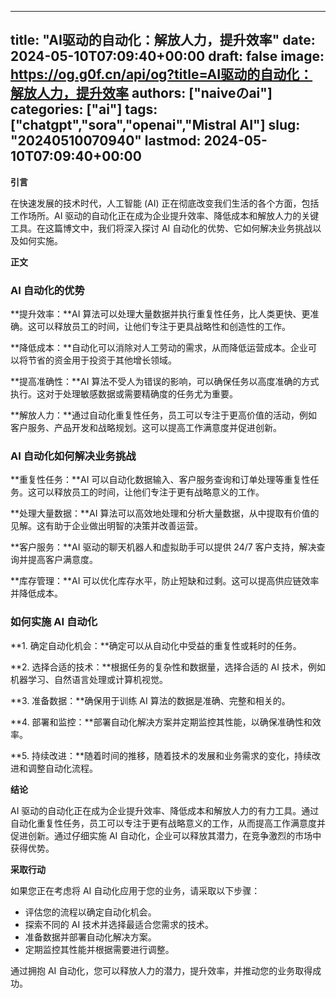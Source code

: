 
---
title: "AI驱动的自动化：解放人力，提升效率"
date: 2024-05-10T07:09:40+00:00
draft: false
image: https://og.g0f.cn/api/og?title=AI驱动的自动化：解放人力，提升效率
authors: ["naiveのai"]
categories: ["ai"]
tags: ["chatgpt","sora","openai","Mistral AI"]
slug: "20240510070940"
lastmod: 2024-05-10T07:09:40+00:00
---
**引言**

在快速发展的技术时代，人工智能 (AI) 正在彻底改变我们生活的各个方面，包括工作场所。AI 驱动的自动化正在成为企业提升效率、降低成本和解放人力的关键工具。在这篇博文中，我们将深入探讨 AI 自动化的优势、它如何解决业务挑战以及如何实施。

**正文**

### AI 自动化的优势

**提升效率：**AI 算法可以处理大量数据并执行重复性任务，比人类更快、更准确。这可以释放员工的时间，让他们专注于更具战略性和创造性的工作。

**降低成本：**自动化可以消除对人工劳动的需求，从而降低运营成本。企业可以将节省的资金用于投资于其他增长领域。

**提高准确性：**AI 算法不受人为错误的影响，可以确保任务以高度准确的方式执行。这对于处理敏感数据或需要精确度的任务尤为重要。

**解放人力：**通过自动化重复性任务，员工可以专注于更高价值的活动，例如客户服务、产品开发和战略规划。这可以提高工作满意度并促进创新。

### AI 自动化如何解决业务挑战

**重复性任务：**AI 可以自动化数据输入、客户服务查询和订单处理等重复性任务。这可以释放员工的时间，让他们专注于更有战略意义的工作。

**处理大量数据：**AI 算法可以高效地处理和分析大量数据，从中提取有价值的见解。这有助于企业做出明智的决策并改善运营。

**客户服务：**AI 驱动的聊天机器人和虚拟助手可以提供 24/7 客户支持，解决查询并提高客户满意度。

**库存管理：**AI 可以优化库存水平，防止短缺和过剩。这可以提高供应链效率并降低成本。

### 如何实施 AI 自动化

**1. 确定自动化机会：**确定可以从自动化中受益的重复性或耗时的任务。

**2. 选择合适的技术：**根据任务的复杂性和数据量，选择合适的 AI 技术，例如机器学习、自然语言处理或计算机视觉。

**3. 准备数据：**确保用于训练 AI 算法的数据是准确、完整和相关的。

**4. 部署和监控：**部署自动化解决方案并定期监控其性能，以确保准确性和效率。

**5. 持续改进：**随着时间的推移，随着技术的发展和业务需求的变化，持续改进和调整自动化流程。

**结论**

AI 驱动的自动化正在成为企业提升效率、降低成本和解放人力的有力工具。通过自动化重复性任务，员工可以专注于更有战略意义的工作，从而提高工作满意度并促进创新。通过仔细实施 AI 自动化，企业可以释放其潜力，在竞争激烈的市场中获得优势。

**采取行动**

如果您正在考虑将 AI 自动化应用于您的业务，请采取以下步骤：

* 评估您的流程以确定自动化机会。
* 探索不同的 AI 技术并选择最适合您需求的技术。
* 准备数据并部署自动化解决方案。
* 定期监控其性能并根据需要进行调整。

通过拥抱 AI 自动化，您可以释放人力的潜力，提升效率，并推动您的业务取得成功。